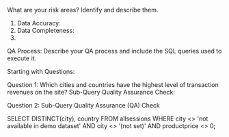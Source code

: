 What are your risk areas? Identify and describe them.
1. Data Accuracy:
2. Data Completeness:
3. 


QA Process:
Describe your QA process and include the SQL queries used to execute it.

Starting with Questions:

Question 1: Which cities and countries have the highest level of transaction revenues on the site?
Sub-Query Quality Assurance Check: 

Question 2: Sub-Query Quality Assurance (QA) Check

SELECT DISTINCT(city),
       country
FROM   allsessions
WHERE  city <> 'not available in demo dataset'
AND    city <> '(not set)'
AND	   productprice <> 0;
